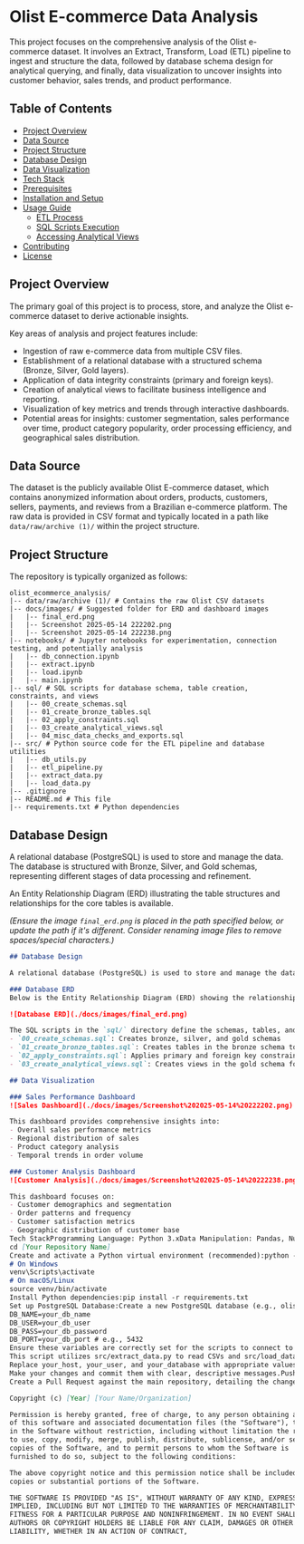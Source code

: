# Olist E-commerce Data Analysis

This project focuses on the comprehensive analysis of the Olist e-commerce dataset. It involves an Extract, Transform, Load (ETL) pipeline to ingest and structure the data, followed by database schema design for analytical querying, and finally, data visualization to uncover insights into customer behavior, sales trends, and product performance.

## Table of Contents

- [Project Overview](#project-overview)
- [Data Source](#data-source)
- [Project Structure](#project-structure)
- [Database Design](#database-design)
- [Data Visualization](#data-visualization)
- [Tech Stack](#tech-stack)
- [Prerequisites](#prerequisites)
- [Installation and Setup](#installation-and-setup)
- [Usage Guide](#usage-guide)
  - [ETL Process](#etl-process)
  - [SQL Scripts Execution](#sql-scripts-execution)
  - [Accessing Analytical Views](#accessing-analytical-views)
- [Contributing](#contributing)
- [License](#license)

## Project Overview

The primary goal of this project is to process, store, and analyze the Olist e-commerce dataset to derive actionable insights.

Key areas of analysis and project features include:
-   Ingestion of raw e-commerce data from multiple CSV files.
-   Establishment of a relational database with a structured schema (Bronze, Silver, Gold layers).
-   Application of data integrity constraints (primary and foreign keys).
-   Creation of analytical views to facilitate business intelligence and reporting.
-   Visualization of key metrics and trends through interactive dashboards.
-   Potential areas for insights: customer segmentation, sales performance over time, product category popularity, order processing efficiency, and geographical sales distribution.

## Data Source

The dataset is the publicly available Olist E-commerce dataset, which contains anonymized information about orders, products, customers, sellers, payments, and reviews from a Brazilian e-commerce platform. The raw data is provided in CSV format and typically located in a path like `data/raw/archive (1)/` within the project structure.

## Project Structure

The repository is typically organized as follows:
```
olist_ecommerce_analysis/
|-- data/raw/archive (1)/ # Contains the raw Olist CSV datasets
|-- docs/images/ # Suggested folder for ERD and dashboard images
|   |-- final_erd.png
|   |-- Screenshot 2025-05-14 222202.png
|   |-- Screenshot 2025-05-14 222238.png
|-- notebooks/ # Jupyter notebooks for experimentation, connection testing, and potentially analysis
|   |-- db_connection.ipynb
|   |-- extract.ipynb
|   |-- load.ipynb
|   |-- main.ipynb
|-- sql/ # SQL scripts for database schema, table creation, constraints, and views
|   |-- 00_create_schemas.sql
|   |-- 01_create_bronze_tables.sql
|   |-- 02_apply_constraints.sql
|   |-- 03_create_analytical_views.sql
|   |-- 04_misc_data_checks_and_exports.sql
|-- src/ # Python source code for the ETL pipeline and database utilities
|   |-- db_utils.py
|   |-- etl_pipeline.py
|   |-- extract_data.py
|   |-- load_data.py
|-- .gitignore
|-- README.md # This file
|-- requirements.txt # Python dependencies
```
## Database Design

A relational database (PostgreSQL) is used to store and manage the data. The database is structured with Bronze, Silver, and Gold schemas, representing different stages of data processing and refinement.

An Entity Relationship Diagram (ERD) illustrating the table structures and relationships for the core tables is available.

*(Ensure the image `final_erd.png` is placed in the path specified below, or update the path if it's different. Consider renaming image files to remove spaces/special characters.)*

```markdown
## Database Design

A relational database (PostgreSQL) is used to store and manage the data. The database is structured with Bronze, Silver, and Gold schemas, representing different stages of data processing and refinement.

### Database ERD
Below is the Entity Relationship Diagram (ERD) showing the relationships between different tables in our database:

![Database ERD](./docs/images/final_erd.png)

The SQL scripts in the `sql/` directory define the schemas, tables, and relationships:
- `00_create_schemas.sql`: Creates bronze, silver, and gold schemas
- `01_create_bronze_tables.sql`: Creates tables in the bronze schema to hold raw data from CSVs
- `02_apply_constraints.sql`: Applies primary and foreign key constraints to tables in the bronze schema
- `03_create_analytical_views.sql`: Creates views in the gold schema for easier analysis and dashboarding

## Data Visualization

### Sales Performance Dashboard
![Sales Dashboard](./docs/images/Screenshot%202025-05-14%20222202.png)

This dashboard provides comprehensive insights into:
- Overall sales performance metrics
- Regional distribution of sales
- Product category analysis
- Temporal trends in order volume

### Customer Analysis Dashboard
![Customer Analysis](./docs/images/Screenshot%202025-05-14%20222238.png)

This dashboard focuses on:
- Customer demographics and segmentation
- Order patterns and frequency
- Customer satisfaction metrics
- Geographic distribution of customer base
Tech StackProgramming Language: Python 3.xData Manipulation: Pandas, NumPyDatabase: PostgreSQLDatabase Connector (Python): psycopg2-binary, SQLAlchemyEnvironment Management: python-dotenvNotebooks: Jupyter Notebooks (ipykernel, nbformat)Data Visualization: Tableau Public, Matplotlib, Seaborn (for ad-hoc plotting in notebooks)SQL: For database schema, queries, and views.PrerequisitesPython (version 3.8 or higher recommended)pip (Python package installer)PostgreSQL server (version 12 or higher recommended) installed and running.A tool to execute SQL scripts against PostgreSQL (e.g., psql command-line tool, pgAdmin, DBeaver).Installation and SetupClone the repository:git clone https://github.com/[Your GitHub Username]/[Your Repository Name].git
cd [Your Repository Name]
Create and activate a Python virtual environment (recommended):python -m venv venv
# On Windows
venv\Scripts\activate
# On macOS/Linux
source venv/bin/activate
Install Python dependencies:pip install -r requirements.txt
Set up PostgreSQL Database:Create a new PostgreSQL database (e.g., olist_db).Create a PostgreSQL user with privileges to create schemas and tables in this database.Configure Database Connection:Create a .env file in the root directory of the project.Add your database connection details to the .env file. The src/db_utils.py script expects the following variables:DB_HOST=your_db_host
DB_NAME=your_db_name
DB_USER=your_db_user
DB_PASS=your_db_password
DB_PORT=your_db_port # e.g., 5432
Ensure these variables are correctly set for the scripts to connect to your database.Initialize Database Schema and Tables:Execute the SQL scripts located in the sql/ directory against your PostgreSQL database in the specified order. This can be done using psql or any SQL client connected to your database.00_create_schemas.sql01_create_bronze_tables.sql02_apply_constraints.sqlRefer to the SQL Scripts Execution section for more details on their purpose.Usage GuideETL ProcessThe core ETL process involves extracting data from CSV files and loading it into the bronze schema tables in the PostgreSQL database.Ensure the database is set up and connection is configured as per the Installation and Setup section.Run the main ETL pipeline script:The primary script for the initial ETL (extracting from CSVs and loading to bronze tables) is src/etl_pipeline.py.python src/etl_pipeline.py
This script utilizes src/extract_data.py to read CSVs and src/load_data.py along with src/db_utils.py to load data into the respective bronze tables.Alternatively, parts of this process or the entire orchestration might be available in notebooks/main.ipynb or other specific notebooks. Review the notebooks for interactive execution steps.SQL Scripts ExecutionThe SQL scripts in the sql/ folder are designed to be run sequentially to set up and populate the database structure for analysis.00_create_schemas.sql:Purpose: Creates the bronze, silver, and gold schemas.Execution: Run this script first to establish the data warehousing layers.01_create_bronze_tables.sql:Purpose: Defines the table structures within the bronze schema, mirroring the columns of the source CSV files.Execution: Run after creating schemas. These tables will be populated by the Python ETL process.02_apply_constraints.sql:Purpose: Adds primary key and foreign key constraints to the tables in the bronze schema to ensure data integrity and define relationships.Execution: Run after the bronze tables have been created and populated with initial data.03_create_analytical_views.sql:Purpose: Creates views in the gold schema. These views often involve joins, aggregations, and transformations on data from the bronze (or potentially silver) schema to provide data in a ready-to-analyze format for business intelligence tools and direct querying.Execution: Run after bronze tables are populated and constraints are applied. These views are intended to be the primary source for Tableau dashboards.04_misc_data_checks_and_exports.sql:Purpose: Contains various SELECT queries for data validation, ad-hoc exploration, or exporting specific data subsets.Execution: Can be run as needed for data checks after various stages.To execute these scripts using psql:psql -h your_host -U your_user -d your_database -f path/to/script.sql
Replace your_host, your_user, and your_database with appropriate values.Accessing Analytical ViewsOnce the ETL process has run and the 03_create_analytical_views.sql script has been executed, the gold schema will contain views ready for analysis.These views can be queried directly using any SQL client connected to the PostgreSQL database. They also serve as the data sources for the Tableau dashboards mentioned in the Data Visualization section.ContributingContributions to this project are welcome. To contribute:Fork the repository.Create a new branch for your feature or bug fix:git checkout -b feature/your-feature-name
Make your changes and commit them with clear, descriptive messages.Push your changes to your forked repository:git push origin feature/your-feature-name
Create a Pull Request against the main repository, detailing the changes made.Please ensure that any new code adheres to existing styling and that relevant documentation is updated.LicenseThis project is licensed under the [Specify License Here - e.g., MIT License].Please include the full text of your chosen license in a LICENSE file in the root of the project. For example, if using MIT License:MIT License

Copyright (c) [Year] [Your Name/Organization]

Permission is hereby granted, free of charge, to any person obtaining a copy
of this software and associated documentation files (the "Software"), to deal
in the Software without restriction, including without limitation the rights
to use, copy, modify, merge, publish, distribute, sublicense, and/or sell
copies of the Software, and to permit persons to whom the Software is
furnished to do so, subject to the following conditions:

The above copyright notice and this permission notice shall be included in all
copies or substantial portions of the Software.

THE SOFTWARE IS PROVIDED "AS IS", WITHOUT WARRANTY OF ANY KIND, EXPRESS OR
IMPLIED, INCLUDING BUT NOT LIMITED TO THE WARRANTIES OF MERCHANTABILITY,
FITNESS FOR A PARTICULAR PURPOSE AND NONINFRINGEMENT. IN NO EVENT SHALL THE
AUTHORS OR COPYRIGHT HOLDERS BE LIABLE FOR ANY CLAIM, DAMAGES OR OTHER
LIABILITY, WHETHER IN AN ACTION OF CONTRACT,
